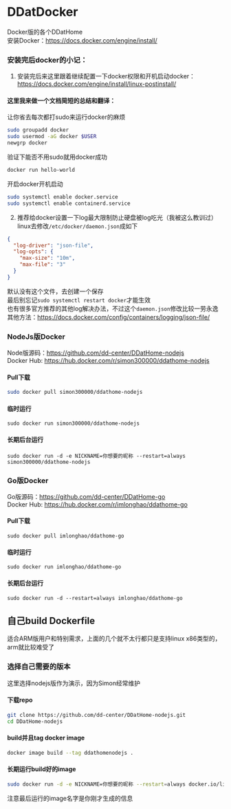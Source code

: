 # DDatDocker
Docker版的各个DDatHome  
安装Docker：https://docs.docker.com/engine/install/  

### 安装完后docker的小记：  
1. 安装完后来这里跟着继续配置一下docker权限和开机启动docker：https://docs.docker.com/engine/install/linux-postinstall/
#### 这里我来做一个文档简短的总结和翻译：

让你省去每次都打sudo来运行docker的麻烦
```bash
sudo groupadd docker
sudo usermod -aG docker $USER
newgrp docker
```

验证下能否不用sudo就用docker成功
```bash
docker run hello-world
```

开启docker开机启动
```bash
sudo systemctl enable docker.service
sudo systemctl enable containerd.service
```

2. 推荐给docker设置一下log最大限制防止硬盘被log吃光（我被这么教训过）  
linux去修改`/etc/docker/daemon.json`成如下
```json
{
  "log-driver": "json-file",
  "log-opts": {
    "max-size": "10m",
    "max-file": "3" 
  }
}
```
默认没有这个文件，去创建一个保存  
最后别忘记`sudo systemctl restart docker`才能生效  
也有很多官方推荐的其他log解决办法，不过这个`daemon.json`修改比较一劳永逸  
其他方法：https://docs.docker.com/config/containers/logging/json-file/


### NodeJs版Docker
Node版源码：https://github.com/dd-center/DDatHome-nodejs  
Docker Hub: https://hub.docker.com/r/simon300000/ddathome-nodejs  

#### Pull下载
```sh
sudo docker pull simon300000/ddathome-nodejs
```
#### 临时运行
```shell
sudo docker run simon300000/ddathome-nodejs
```
#### 长期后台运行
```shell
sudo docker run -d -e NICKNAME=你想要的昵称 --restart=always simon300000/ddathome-nodejs
```

### Go版Docker
Go版源码：https://github.com/dd-center/DDatHome-go  
Docker Hub: https://hub.docker.com/r/imlonghao/ddathome-go  
#### Pull下载
```
sudo docker pull imlonghao/ddathome-go
```
#### 临时运行
```
sudo docker run imlonghao/ddathome-go
```
#### 长期后台运行
```
sudo docker run -d --restart=always imlonghao/ddathome-go
```

## 自己build Dockerfile
适合ARM版用户和特别需求，上面的几个就不太行都只是支持linux x86类型的，arm就比较难受了  

### 选择自己需要的版本
这里选择nodejs版作为演示，因为Simon经常维护  

#### 下载repo
```sh
git clone https://github.com/dd-center/DDatHome-nodejs.git
cd DDatHome-nodejs
```
#### build并且tag docker image
```sh
docker image build --tag ddathomenodejs .
```
#### 长期运行build好的image
```sh
sudo docker run -d -e NICKNAME=你想要的昵称 --restart=always docker.io/library/ddathomenodejs
```
注意最后运行的image名字是你刚才生成的信息  
